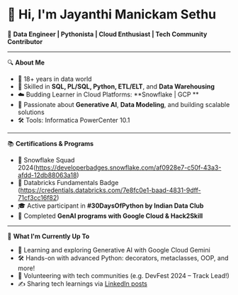 # 👋 Hi, I'm Jayanthi Manickam Sethu

🌟 **Data Engineer | Pythonista | Cloud Enthusiast | Tech Community Contributor**

---

🔍 **About Me**

- 🚀 18+ years in data world
- 🔧 Skilled in **SQL, PL/SQL, Python, ETL/ELT**, and **Data Warehousing**
- ☁️ Budding Learner in Cloud Platforms: **Snowflake | GCP **
- 🧠 Passionate about **Generative AI**, **Data Modeling**, and building scalable solutions
- 🛠️ Tools: Informatica PowerCenter 10.1


---

📚 **Certifications & Programs**
- 🧊 Snowflake Squad 2024(https://developerbadges.snowflake.com/af0928e7-c50f-43a3-afdd-12db88063a18) 
- 🧠 Databricks Fundamentals Badge (https://credentials.databricks.com/7e8fc0e1-baad-4831-9dff-71cf3cc16f82)
- 🎓 Active participant in **#30DaysOfPython by Indian Data Club**
- 🧪 Completed **GenAI programs with Google Cloud & Hack2Skill**

---

🎯 **What I'm Currently Up To**
- 🌱 Learning and exploring Generative AI with Google Cloud Gemini
- 🛠️ Hands-on with advanced Python: decorators, metaclasses, OOP, and more!
- 🤝 Volunteering with tech communities (e.g. DevFest 2024 – Track Lead!)
- ✍️ Sharing tech learnings via [LinkedIn posts](https://www.linkedin.com/in/jayanthi-manickam-sethu/)




